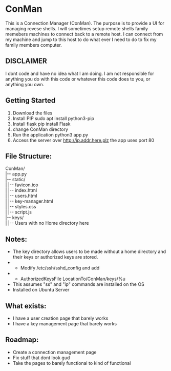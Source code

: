 # ConMan
This is a Connection Manager (ConMan). The purpose is to provide a UI for managing revese shells. I will sometimes setup remote shells family memebers machines to connect back to a remote host. I can connect from my machine and jump to this host to do what ever I need to do to fix my family members computer. 

## ****DISCLAIMER**** 
I dont code and have no idea what I am doing. I am not responsible for anything you do with this code or whatever this code does to you, or anything you own. 

## Getting Started
1. Download the files
2. Install PIP
    sudo apt install python3-pip
3. Install flask
    pip install Flask
4. change ConMan directory
5. Run the application
    python3 app.py
6. Access the server over http://ip.addr.here.plz  the app uses port 80 

## File Structure:
ConMan/  
|-- app.py  
|-- static/  
|   |-- favicon.ico  
|   |-- index.html  
|   |-- users.html  
|   |-- key-manager.html  
|   |-- styles.css  
|   |-- script.js  
|-- keys/  
|   |-- Users with no Home directory here  

## Notes:
- The key directory allows users to be made without a home directory and their keys or authorized keys are stored.
- - Modify /etc/ssh/sshd_config and add  
- - AuthorizedKeysFile LocationTo/ConMan/keys/%u
- This assumes "ss" and "ip" commands are installed on the OS
- Installed on Ubuntu Server

## What exists:
- I have a user creation page that barely works
- I have a key management page that barely works

## Roadmap:
- Create a connection management page
- Fix stuff that dont look gud
- Take the pages to barely functional to kind of functional
